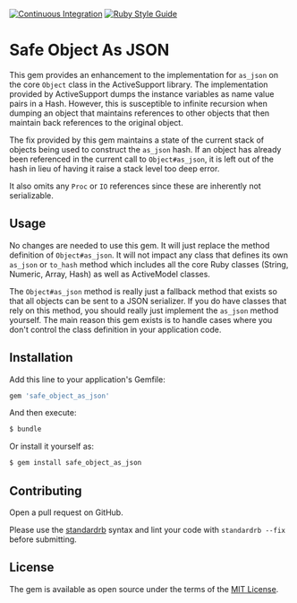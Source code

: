 [![Continuous Integration](https://github.com/bdurand/safe_object_as_json/actions/workflows/continuous_integration.yml/badge.svg)](https://github.com/bdurand/safe_object_as_json/actions/workflows/continuous_integration.yml)
[![Ruby Style Guide](https://img.shields.io/badge/code_style-standard-brightgreen.svg)](https://github.com/testdouble/standard)

# Safe Object As JSON

This gem provides an enhancement to the implementation for `as_json` on the core `Object` class in the ActiveSupport library. The implementation provided by ActiveSupport dumps the instance variables as name value pairs in a Hash. However, this is susceptible to infinite recursion when dumping an object that maintains references to other objects that then maintain back references to the original object.

The fix provided by this gem maintains a state of the current stack of objects being used to construct the `as_json` hash. If an object has already been referenced in the current call to `Object#as_json`, it is left out of the hash in lieu of having it raise a stack level too deep error.

It also omits any `Proc` or `IO` references since these are inherently not serializable.

## Usage

No changes are needed to use this gem. It will just replace the method definition of `Object#as_json`. It will not impact any class that defines its own `as_json` or `to_hash` method which includes all the core Ruby classes (String, Numeric, Array, Hash) as well as ActiveModel classes.

The `Object#as_json` method is really just a fallback method that exists so that all objects can be sent to a JSON serializer. If you do have classes that rely on this method, you should really just implement the `as_json` method yourself. The main reason this gem exists is to handle cases where you don't control the class definition in your application code.

## Installation

Add this line to your application's Gemfile:

```ruby
gem 'safe_object_as_json'
```

And then execute:
```bash
$ bundle
```

Or install it yourself as:
```bash
$ gem install safe_object_as_json
```

## Contributing

Open a pull request on GitHub.

Please use the [standardrb](https://github.com/testdouble/standard) syntax and lint your code with `standardrb --fix` before submitting.

## License

The gem is available as open source under the terms of the [MIT License](https://opensource.org/licenses/MIT).
